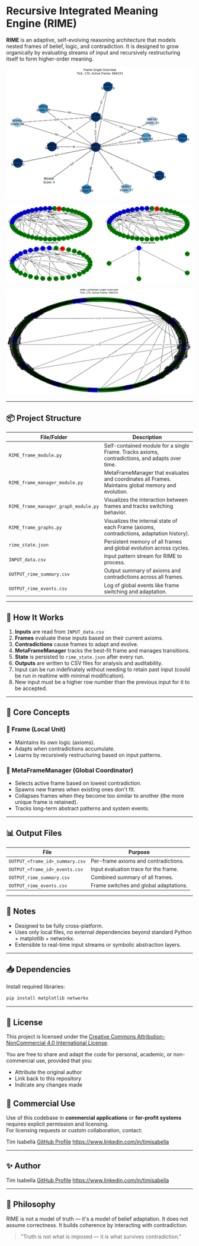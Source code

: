 # Recursive Integrated Meaning Engine (RIME)

**RIME** is an adaptive, self-evolving reasoning architecture that models nested frames of belief, logic, and contradiction. It is designed to grow organically by evaluating streams of input and recursively restructuring itself to form higher-order meaning.

![Frame Manager Graph](frameManagerGraph.png)

![Frame Graph](frameGraph.png)

![Unified Graph](unifiedGraph.png)

---

## 📦 Project Structure

| File/Folder                             | Description                                                                                        |
| --------------------------------------- | -------------------------------------------------------------------------------------------------- |
| `RIME_frame_module.py`                  | Self-contained module for a single Frame. Tracks axioms, contradictions, and adapts over time.     |
| `RIME_frame_manager_module.py`          | MetaFrameManager that evaluates and coordinates all Frames. Maintains global memory and evolution. |
| `RIME_frame_manager_graph_module.py`    | Visualizes the interaction between frames and tracks switching behavior.                           |
| `RIME_frame_graphs.py`                  | Visualizes the internal state of each Frame (axioms, contradictions, adaptation history).          |
| `rime_state.json`                       | Persistent memory of all frames and global evolution across cycles.                                |
| `INPUT_data.csv`                        | Input pattern stream for RIME to process.                                                          |
| `OUTPUT_rime_summary.csv`               | Output summary of axioms and contradictions across all frames.                                     |
| `OUTPUT_rime_events.csv`                | Log of global events like frame switching and adaptation.                                          |

---

## 🔁 How It Works

1. **Inputs** are read from `INPUT_data.csv`
2. **Frames** evaluate these inputs based on their current axioms.
3. **Contradictions** cause frames to adapt and evolve.
4. **MetaFrameManager** tracks the best-fit frame and manages transitions.
5. **State** is persisted to `rime_state.json` after every run.
6. **Outputs** are written to CSV files for analysis and auditability.
7. Input can be run indefinately without needing to retain past input (could be run in realtime with minimal modification).
8. New input must be a higher row number than the previous input for it to be accepted.

---

## 🧠 Core Concepts

### 🧱 Frame (Local Unit)

* Maintains its own logic (axioms).
* Adapts when contradictions accumulate.
* Learns by recursively restructuring based on input patterns.

### 🧠 MetaFrameManager (Global Coordinator)

* Selects active frame based on lowest contradiction.
* Spawns new frames when existing ones don't fit.
* Collapses frames when they become too similar to another (the more unique frame is retained).
* Tracks long-term abstract patterns and system events.

---

## 📊 Output Files

| File                            | Purpose                                |
| ------------------------------- | -------------------------------------- |
| `OUTPUT_<frame_id>_summary.csv` | Per-frame axioms and contradictions.   |
| `OUTPUT_<frame_id>_events.csv`  | Input evaluation trace for the frame.  |
| `OUTPUT_rime_summary.csv`       | Combined summary of all frames.        |
| `OUTPUT_rime_events.csv`        | Frame switches and global adaptations. |

---

## 📌 Notes

* Designed to be fully cross-platform.
* Uses only local files, no external dependencies beyond standard Python + matplotlib + networkx.
* Extensible to real-time input streams or symbolic abstraction layers.

---

## 📥 Dependencies

Install required libraries:

```bash
pip install matplotlib networkx
```

---

## 📜 License

This project is licensed under the [Creative Commons Attribution-NonCommercial 4.0 International License](https://creativecommons.org/licenses/by-nc/4.0/).

You are free to share and adapt the code for personal, academic, or non-commercial use, provided that you:
- Attribute the original author
- Link back to this repository
- Indicate any changes made

## 🚫 Commercial Use
Use of this codebase in **commercial applications** or **for-profit systems** requires explicit permission and licensing.  
For licensing requests or custom collaboration, contact:

Tim Isabella
[GitHub Profile](https://github.com/TimIsabella)
https://www.linkedin.com/in/timisabella

---

## ✨ Author

Tim Isabella
[GitHub Profile](https://github.com/TimIsabella)
https://www.linkedin.com/in/timisabella

---


## 🧠 Philosophy

RIME is not a model of truth — it's a model of belief adaptation. It does not assume correctness. It builds coherence by interacting with contradiction.
> "Truth is not what is imposed — it is what survives contradiction."
